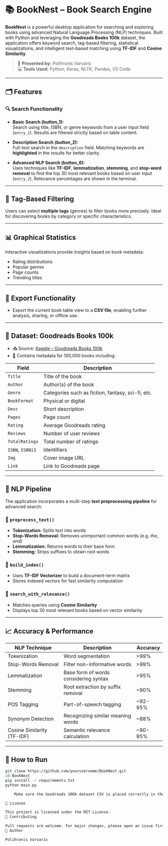 # 📚 BookNest – Book Search Engine

**BookNest** is a powerful desktop application for searching and exploring books using advanced Natural Language Processing (NLP) techniques. Built with Python and leveraging the **Goodreads Books 100k** dataset, the application offers keyword search, tag-based filtering, statistical visualizations, and intelligent text-based matching using **TF-IDF** and **Cosine Similarity**.

> 👤 **Presented by:** Polihronis Varvaris  
> 💻 **Tools Used:** Python, Keras, NLTK, Pandas, VS Code  

---

## 🗂️ Features

### 🔍 Search Functionality

- **Basic Search (button_1):**  
  Search using title, ISBN, or genre keywords from a user input field (`entry_1`). Results are filtered strictly based on table content.

- **Description Search (button_2):**  
  Full-text search in the `description` field. Matching keywords are **highlighted** in the results for better clarity.

- **Advanced NLP Search (button_6):**  
  Uses techniques like **TF-IDF**, **lemmatization**, **stemming**, and **stop-word removal** to find the top 30 most relevant books based on user input (`entry_2`). Relevance percentages are shown in the terminal.

---

## 🔎 Tag-Based Filtering

Users can select **multiple tags** (genres) to filter books more precisely. Ideal for discovering books by category or specific characteristics.

---

## 📊 Graphical Statistics

Interactive visualizations provide insights based on book metadata:
- Rating distributions
- Popular genres
- Page counts
- Trending titles

---

## 💾 Export Functionality

- Export the current book table view to a **CSV file**, enabling further analysis, sharing, or offline use.

---

## 📂 Dataset: Goodreads Books 100k

- 📥 Source: [Kaggle – Goodreads Books 100k](https://www.kaggle.com/datasets/mdhamani/goodreads-books-100k/data)  
- 📘 Contains metadata for 100,000 books including:

| Field        | Description |
|--------------|-------------|
| `Title`         | Title of the book |
| `Author`        | Author(s) of the book |
| `Genre`         | Categories such as fiction, fantasy, sci-fi, etc. |
| `BookFormat`    | Physical or digital |
| `Desc`          | Short description |
| `Pages`         | Page count |
| `Rating`        | Average Goodreads rating |
| `Reviews`       | Number of user reviews |
| `TotalRatings`  | Total number of ratings |
| `ISBN`, `ISBN13`| Identifiers |
| `Img`           | Cover image URL |
| `Link`          | Link to Goodreads page |

---

## 🧠 NLP Pipeline

The application incorporates a multi-step **text preprocessing pipeline** for advanced search:

### 📌 `preprocess_text()`
- **Tokenization:** Splits text into words
- **Stop-Words Removal:** Removes unimportant common words (e.g. *the*, *and*)
- **Lemmatization:** Returns words to their base form
- **Stemming:** Strips suffixes to obtain root words

### 🧾 `build_index()`
- Uses **TF-IDF Vectorizer** to build a document-term matrix
- Stores indexed vectors for fast similarity computation

### 🔎 `search_with_relevance()`
- Matches queries using **Cosine Similarity**
- Displays top 30 most relevant books based on vector similarity

---

## 📈 Accuracy & Performance

| NLP Technique          | Description                                             | Accuracy |
|------------------------|---------------------------------------------------------|----------|
| Tokenization           | Word segmentation                                       | >99%     |
| Stop-Words Removal     | Filter non-informative words                            | >99%     |
| Lemmatization          | Base form of words considering syntax                   | >95%     |
| Stemming               | Root extraction by suffix removal                       | ~90%     |
| POS Tagging            | Part-of-speech tagging                                  | ~92-95%  |
| Synonym Detection      | Recognizing similar meaning words                       | ~88%     |
| Cosine Similarity (TF-IDF) | Semantic relevance calculation                      | ~90-95%  |

---

## 🏁 How to Run

```bash
git clone https://github.com/yourusername/BookNest.git
cd BookNest
pip install -r requirements.txt
python main.py

    Make sure the Goodreads 100k dataset CSV is placed correctly in the project folder.

📝 License

This project is licensed under the MIT License.
🤝 Contributing

Pull requests are welcome. For major changes, please open an issue first to discuss what you would like to change or improve.
👤 Author

Polihronis Varvaris
